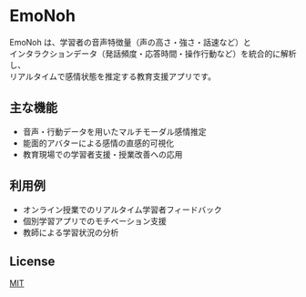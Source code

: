 # EmoNoh

EmoNoh は、学習者の音声特徴量（声の高さ・強さ・話速など）と  
インタラクションデータ（発話頻度・応答時間・操作行動など）を統合的に解析し、  
リアルタイムで感情状態を推定する教育支援アプリです。  

## 主な機能
- 音声・行動データを用いたマルチモーダル感情推定
- 能面的アバターによる感情の直感的可視化
- 教育現場での学習者支援・授業改善への応用

## 利用例
- オンライン授業でのリアルタイム学習者フィードバック
- 個別学習アプリでのモチベーション支援
- 教師による学習状況の分析

## License
[MIT](LICENSE)